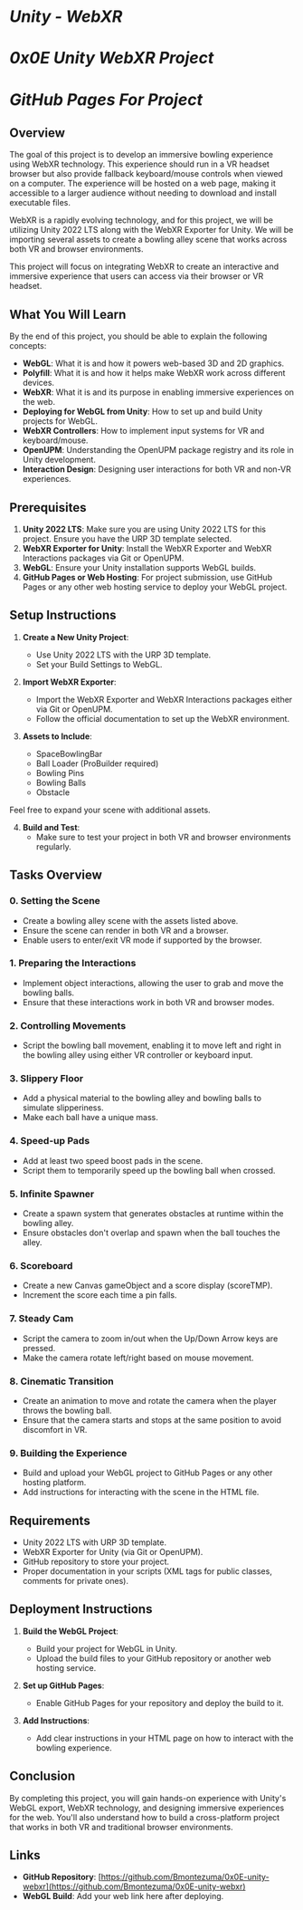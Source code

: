 # ***Unity - WebXR***

# ***0x0E Unity WebXR Project***

# ***GitHub Pages For Project***


## Overview

The goal of this project is to develop an immersive bowling experience using WebXR technology. This experience should run in a VR headset browser but also provide fallback keyboard/mouse controls when viewed on a computer. The experience will be hosted on a web page, making it accessible to a larger audience without needing to download and install executable files.

WebXR is a rapidly evolving technology, and for this project, we will be utilizing Unity 2022 LTS along with the WebXR Exporter for Unity. We will be importing several assets to create a bowling alley scene that works across both VR and browser environments.

This project will focus on integrating WebXR to create an interactive and immersive experience that users can access via their browser or VR headset.

## What You Will Learn

By the end of this project, you should be able to explain the following concepts:

- **WebGL**: What it is and how it powers web-based 3D and 2D graphics.
- **Polyfill**: What it is and how it helps make WebXR work across different devices.
- **WebXR**: What it is and its purpose in enabling immersive experiences on the web.
- **Deploying for WebGL from Unity**: How to set up and build Unity projects for WebGL.
- **WebXR Controllers**: How to implement input systems for VR and keyboard/mouse.
- **OpenUPM**: Understanding the OpenUPM package registry and its role in Unity development.
- **Interaction Design**: Designing user interactions for both VR and non-VR experiences.

## Prerequisites

1. **Unity 2022 LTS**: Make sure you are using Unity 2022 LTS for this project. Ensure you have the URP 3D template selected.
2. **WebXR Exporter for Unity**: Install the WebXR Exporter and WebXR Interactions packages via Git or OpenUPM.
3. **WebGL**: Ensure your Unity installation supports WebGL builds.
4. **GitHub Pages or Web Hosting**: For project submission, use GitHub Pages or any other web hosting service to deploy your WebGL project.

## Setup Instructions

1. **Create a New Unity Project**:
   - Use Unity 2022 LTS with the URP 3D template.
   - Set your Build Settings to WebGL.
   
2. **Import WebXR Exporter**:
   - Import the WebXR Exporter and WebXR Interactions packages either via Git or OpenUPM.
   - Follow the official documentation to set up the WebXR environment.

3. **Assets to Include**:
   - SpaceBowlingBar
   - Ball Loader (ProBuilder required)
   - Bowling Pins
   - Bowling Balls
   - Obstacle

Feel free to expand your scene with additional assets.

4. **Build and Test**:
   - Make sure to test your project in both VR and browser environments regularly.

## Tasks Overview

### 0. Setting the Scene

- Create a bowling alley scene with the assets listed above.
- Ensure the scene can render in both VR and a browser.
- Enable users to enter/exit VR mode if supported by the browser.

### 1. Preparing the Interactions

- Implement object interactions, allowing the user to grab and move the bowling balls.
- Ensure that these interactions work in both VR and browser modes.

### 2. Controlling Movements

- Script the bowling ball movement, enabling it to move left and right in the bowling alley using either VR controller or keyboard input.

### 3. Slippery Floor

- Add a physical material to the bowling alley and bowling balls to simulate slipperiness.
- Make each ball have a unique mass.

### 4. Speed-up Pads

- Add at least two speed boost pads in the scene.
- Script them to temporarily speed up the bowling ball when crossed.

### 5. Infinite Spawner

- Create a spawn system that generates obstacles at runtime within the bowling alley.
- Ensure obstacles don't overlap and spawn when the ball touches the alley.

### 6. Scoreboard

- Create a new Canvas gameObject and a score display (scoreTMP).
- Increment the score each time a pin falls.

### 7. Steady Cam

- Script the camera to zoom in/out when the Up/Down Arrow keys are pressed.
- Make the camera rotate left/right based on mouse movement.

### 8. Cinematic Transition

- Create an animation to move and rotate the camera when the player throws the bowling ball.
- Ensure that the camera starts and stops at the same position to avoid discomfort in VR.

### 9. Building the Experience

- Build and upload your WebGL project to GitHub Pages or any other hosting platform.
- Add instructions for interacting with the scene in the HTML file.

## Requirements

- Unity 2022 LTS with URP 3D template.
- WebXR Exporter for Unity (via Git or OpenUPM).
- GitHub repository to store your project.
- Proper documentation in your scripts (XML tags for public classes, comments for private ones).

## Deployment Instructions

1. **Build the WebGL Project**:
   - Build your project for WebGL in Unity.
   - Upload the build files to your GitHub repository or another web hosting service.
   
2. **Set up GitHub Pages**:
   - Enable GitHub Pages for your repository and deploy the build to it.
   
3. **Add Instructions**:
   - Add clear instructions in your HTML page on how to interact with the bowling experience.

## Conclusion

By completing this project, you will gain hands-on experience with Unity's WebGL export, WebXR technology, and designing immersive experiences for the web. You'll also understand how to build a cross-platform project that works in both VR and traditional browser environments.

## Links

- **GitHub Repository**: [https://github.com/Bmontezuma/0x0E-unity-webxr](https://github.com/Bmontezuma/0x0E-unity-webxr)
- **WebGL Build**: Add your web link here after deploying.



